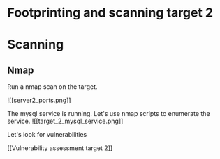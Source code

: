 # Footprinting and scanning target 2

# Scanning

## Nmap
Run a nmap scan on the target.

![[server2_ports.png]]

The mysql service is running. Let's use nmap scripts to enumerate the service.
![[target_2_mysql_service.png]]

Let's look for vulnerabilities

[[Vulnerability assessment target 2]]


